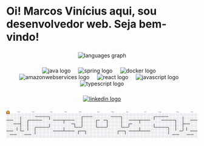 <h1 align="left">Oi! Marcos Vinícius aqui, sou desenvolvedor web. Seja bem-vindo!</h1>

###

<div align="center">
 
  <img src="https://github-readme-stats.vercel.app/api/top-langs?username=ViniMesquitaa&locale=en&hide_title=false&layout=compact&card_width=320&langs_count=5&theme=default&hide_border=false" height="150" alt="languages graph"  />
</div>

###

<div align="center">
  <img src="https://cdn.jsdelivr.net/gh/devicons/devicon/icons/java/java-original.svg" height="30" alt="java logo"  />
  <img width="12" />
  <img src="https://cdn.jsdelivr.net/gh/devicons/devicon/icons/spring/spring-original.svg" height="30" alt="spring logo"  />
  <img width="12" />
  <img src="https://cdn.jsdelivr.net/gh/devicons/devicon/icons/docker/docker-plain-wordmark.svg" height="30" alt="docker logo"  />
  <img width="12" />
  <img src="https://cdn.jsdelivr.net/gh/devicons/devicon/icons/amazonwebservices/amazonwebservices-plain-wordmark.svg" height="30" alt="amazonwebservices logo"  />
  <img width="12" />
  <img src="https://cdn.jsdelivr.net/gh/devicons/devicon/icons/react/react-original.svg" height="30" alt="react logo"  />
  <img width="12" />
  <img src="https://cdn.jsdelivr.net/gh/devicons/devicon/icons/javascript/javascript-original.svg" height="30" alt="javascript logo"  />
  <img width="12" />
  <img src="https://cdn.jsdelivr.net/gh/devicons/devicon/icons/typescript/typescript-plain.svg" height="30" alt="typescript logo"  />
</div>

###

<div align="center">
  <a href="https://www.linkedin.com/in/marcos-vinicius-devz/" target="_blank">
    <img src="https://img.shields.io/static/v1?message=LinkedIn&logo=linkedin&label=&color=0077B5&logoColor=white&labelColor=&style=for-the-badge" height="35" alt="linkedin logo"  />
  </a>

</div>

###

<picture>
  <source media="(prefers-color-scheme: dark)" srcset="https://raw.githubusercontent.com/ViniMesquitaa/ViniMesquitaa/output/pacman-contribution-graph-dark.svg">
  <source media="(prefers-color-scheme: light)" srcset="https://raw.githubusercontent.com/ViniMesquitaa/ViniMesquitaa/output/pacman-contribution-graph.svg">
  <img alt="pacman contribution graph" src="https://raw.githubusercontent.com/ViniMesquitaa/ViniMesquitaa/output/pacman-contribution-graph.svg">
</picture>

###

